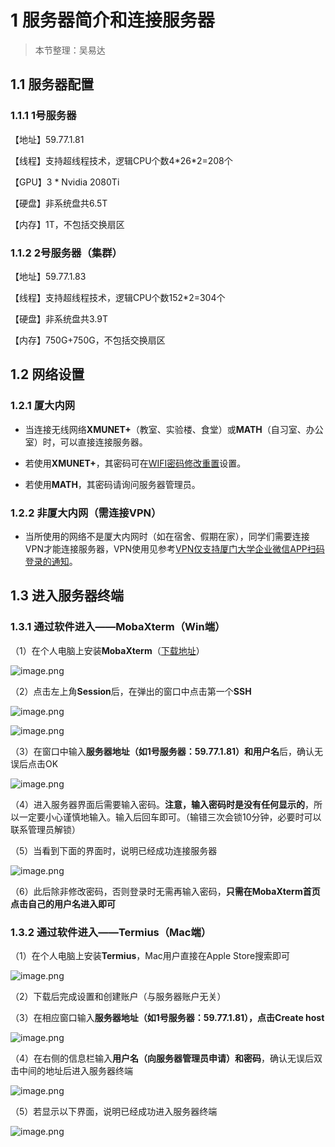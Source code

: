 # 1 服务器简介和连接服务器

> 本节整理：吴易达

## 1.1 服务器配置
### 1.1.1 1号服务器
【地址】59.77.1.81

【线程】支持超线程技术，逻辑CPU个数4\*26\*2=208个

【GPU】3 \* Nvidia 2080Ti

【硬盘】非系统盘共6.5T

【内存】1T，不包括交换扇区
### 1.1.2 2号服务器（集群）
【地址】59.77.1.83

【线程】支持超线程技术，逻辑CPU个数152\*2=304个

【硬盘】非系统盘共3.9T

【内存】750G+750G，不包括交换扇区

## 1.2 网络设置
### 1.2.1 厦大内网

- 当连接无线网络**XMUNET+**（教室、实验楼、食堂）或**MATH**（自习室、办公室）时，可以直接连接服务器。

- 若使用**XMUNET+**，其密码可在[WIFI密码修改重置](http://pass.xmu.edu.cn/)设置。

- 若使用**MATH**，其密码请询问服务器管理员。

### 1.2.2 非厦大内网（需连接VPN）

- 当所使用的网络不是厦大内网时（如在宿舍、假期在家），同学们需要连接VPN才能连接服务器，VPN使用见参考[VPN仅支持厦门大学企业微信APP扫码登录的通知](https://open.work.weixin.qq.com/wwopen/mpnews?mixuin=zdCnDQAABwB7HS1PAAAUAA&mfid=WW0305-MbyB5QAABwCBWYpWLBj5NAwUdgs65&idx=0&sn=60fa72b001663906c6da6a7a59e3b335)。

## 1.3 进入服务器终端
### 1.3.1 通过软件进入——MobaXterm（Win端）

（1）在个人电脑上安装**MobaXterm**（[下载地址](https://mobaxterm.mobatek.net/download.html)）

![image.png](image/1/1.1.png)

（2）点击左上角**Session**后，在弹出的窗口中点击第一个**SSH**

![image.png](image/1/1.2.png)

![image.png](image/1/1.3.png)

（3）在窗口中输入**服务器地址（如1号服务器：59.77.1.81）**和**用户名**后，确认无误后点击OK

![image.png](image/1/1.4.png)

（4）进入服务器界面后需要输入密码。**注意，输入密码时是没有任何显示的**，所以一定要小心谨慎地输入。输入后回车即可。（输错三次会锁10分钟，必要时可以联系管理员解锁）

（5）当看到下面的界面时，说明已经成功连接服务器

![image.png](image/1/1.5.png)

（6）此后除非修改密码，否则登录时无需再输入密码，**只需在MobaXterm首页点击自己的用户名进入即可**

### 1.3.2 通过软件进入——Termius（Mac端）

（1）在个人电脑上安装**Termius**，Mac用户直接在Apple Store搜索即可

![image.png](image/1/1.6.png)

（2）下载后完成设置和创建账户（与服务器账户无关）

（3）在相应窗口输入**服务器地址（如1号服务器：59.77.1.81），点击Create host**

![image.png](image/1/1.7.png)

（4）在右侧的信息栏输入**用户名（向服务器管理员申请）和密码**，确认无误后双击中间的地址后进入服务器终端

![image.png](image/1/1.8.png)

（5）若显示以下界面，说明已经成功进入服务器终端

![image.png](image/1/1.9.png)

